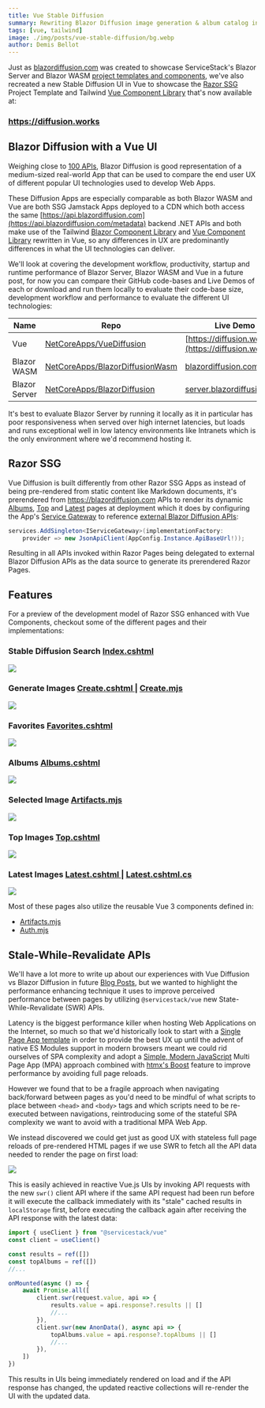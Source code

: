 ```yaml
---
title: Vue Stable Diffusion
summary: Rewriting Blazor Diffusion image generation & album catalog in Vue & Razor SSG  
tags: [vue, tailwind]
image: ./img/posts/vue-stable-diffusion/bg.webp
author: Demis Bellot
---
```


Just as [blazordiffusion.com](https://blazordiffusion.com) was created to showcase ServiceStack's
Blazor Server and Blazor WASM [project templates and components](/blazor), we've also recreated a new Stable Diffusion UI 
in Vue to showcase the [Razor SSG](https://razor-ssg.web-templates.io) Project Template and Tailwind
[Vue Component Library](https://docs.servicestack.net/vue/) that's now available at:

<h3 class="not-prose text-center pb-8">
    <a class="text-4xl text-blue-600 hover:underline" href="https://diffusion.works">https://diffusion.works</a>
</h3>

## Blazor Diffusion with a Vue UI

Weighing close to [100 APIs](https://api.blazordiffusion.com/metadata), Blazor Diffusion is good representation of a 
medium-sized real-world App that can be used to compare the end user UX of different popular UI technologies used to
develop Web Apps. 

These Diffusion Apps are especially comparable as both Blazor WASM and Vue are both SSG Jamstack Apps deployed to a CDN
which both access the same [https://api.blazordiffusion.com](https://api.blazordiffusion.com/metadata) backend .NET APIs and
both make use of the Tailwind [Blazor Component Library](https://servicestack.net/blazor#blazor-component-gallery) and
[Vue Component Library](https://docs.servicestack.net/vue/) rewritten in Vue, so any differences in UX are predominantly
differences in what the UI technologies can deliver.

We'll look at covering the development workflow, productivity, startup and runtime performance of Blazor Server, 
Blazor WASM and Vue in a future post, for now you can compare their GitHub code-bases and Live Demos of each or download 
and run them locally to evaluate their code-base size, development workflow and performance to evaluate the different
UI technologies:

| Name          | Repo                                                                                  | Live Demo                                                        |
|---------------|---------------------------------------------------------------------------------------|------------------------------------------------------------------|
| Vue           | [NetCoreApps/VueDiffusion](https://github.com/NetCoreApps/VueDiffusion)               | [https://diffusion.works](https://diffusion.works)               |
| Blazor WASM   | [NetCoreApps/BlazorDiffusionWasm](https://github.com/NetCoreApps/BlazorDiffusionWasm) | [blazordiffusion.com](https://blazordiffusion.com)               |
| Blazor Server | [NetCoreApps/BlazorDiffusion](https://github.com/NetCoreApps/BlazorDiffusion)         | [server.blazordiffusion.com](https://server.blazordiffusion.com) |

It's best to evaluate Blazor Server by running it locally as it in particular has poor responsiveness when served over 
high internet latencies, but loads and runs exceptional well in low latency environments like Intranets which is the 
only environment where we'd recommend hosting it.

## Razor SSG

Vue Diffusion is built differently from other Razor SSG Apps as instead of being pre-rendered from static content
like Markdown documents, it's prerendered from https://blazordiffusion.com APIs to render its dynamic 
[Albums](https://diffusion.works/albums/), [Top](https://diffusion.works/top) and [Latest](https://diffusion.works/latest) 
pages at deployment which it does by configuring the App's [Service Gateway](https://docs.servicestack.net/service-gateway) to reference 
[external Blazor Diffusion APIs](https://github.com/NetCoreApps/VueDiffusion/blob/0bbbca3970c07c0cf261ae32c24736ae287981f9/MyApp/Configure.Ssg.cs#L22):

```csharp
services.AddSingleton<IServiceGateway>(implementationFactory: 
    provider => new JsonApiClient(AppConfig.Instance.ApiBaseUrl!));
```

Resulting in all APIs invoked within Razor Pages being delegated to external Blazor Diffusion APIs as the data source
to generate its prerendered Razor Pages.

## Features

For a preview of the development model of Razor SSG enhanced with Vue Components, checkout some of the different pages 
and their implementations:

<div class="not-prose">
    <h3 class="text-3xl flex justify-between">
        <span>Stable Diffusion Search</span>
        <a class="text-blue-600 hover:underline" href="https://github.com/NetCoreApps/VueDiffusion/blob/main/MyApp/Pages/Index.cshtml">
            Index.cshtml
        </a>
    </h3>
</div>

[![](/img/posts/vue-diffusion/vuediffusion-search.png)](https://diffusion.works)

<div class="not-prose">
    <h3 class="text-3xl flex justify-between">
        <span>Generate Images</span>
        <span>
            <a class="text-blue-600 hover:underline" href="https://github.com/NetCoreApps/VueDiffusion/blob/main/MyApp/Pages/Create.cshtml">
                Create.cshtml
            </a>
            <span class="text-gray-400">|</span> 
            <a class="text-blue-600 hover:underline" href="https://github.com/NetCoreApps/VueDiffusion/blob/main/MyApp/wwwroot/mjs/components/Create.mjs">
                Create.mjs
            </a>
        </span>
    </h3>
</div>

[![](/img/posts/vue-diffusion/vuediffusion-create.png)](https://diffusion.works/create)

<div class="not-prose">
    <h3 class="text-3xl flex justify-between">
        <span>Favorites</span>
        <a class="text-blue-600 hover:underline" href="https://github.com/NetCoreApps/VueDiffusion/blob/main/MyApp/Pages/Favorites.cshtml">
            Favorites.cshtml
        </a>
    </h3>
</div>

[![](/img/posts/vue-diffusion/vuediffusion-favorites.png)](https://diffusion.works/favorites)

<div class="not-prose">
    <h3 class="text-3xl flex justify-between">
        <span>Albums</span>
        <a class="text-blue-600 hover:underline" href="https://github.com/NetCoreApps/VueDiffusion/blob/main/MyApp/Pages/Albums.cshtml">
            Albums.cshtml
        </a>
    </h3>
</div>

[![](/img/posts/vue-diffusion/vuediffusion-albums.png)](https://diffusion.works/albums/)

<div class="not-prose">
    <h3 class="text-3xl flex justify-between">
        <span>Selected Image</span>
        <a class="text-blue-600 hover:underline" href="https://github.com/NetCoreApps/VueDiffusion/blob/main/MyApp/wwwroot/mjs/components/Artifacts.mjs#L303">
            Artifacts.mjs
        </a>
    </h3>
</div>

[![](/img/posts/vue-diffusion/vuediffusion-selected.png)](https://diffusion.works/?view=63121)

<div class="not-prose">
    <h3 class="text-3xl flex justify-between">
        <span>Top Images</span>
        <a class="text-blue-600 hover:underline" href="https://github.com/NetCoreApps/VueDiffusion/blob/main/MyApp/Pages/Top.cshtml">
            Top.cshtml
        </a>
    </h3>
</div>

[![](/img/posts/vue-diffusion/vuediffusion-top.png)](https://diffusion.works/top)

<div class="not-prose">
    <h3 class="text-3xl flex justify-between">
        <span>Latest Images</span>
        <span>
            <a class="text-blue-600 hover:underline" href="https://github.com/NetCoreApps/VueDiffusion/blob/main/MyApp/Pages/Latest.cshtml">
                Latest.cshtml
            </a>
            <span class="text-gray-400">|</span> 
            <a class="text-blue-600 hover:underline" href="https://github.com/NetCoreApps/VueDiffusion/blob/main/MyApp/Pages/Latest.cshtml.cs">
                Latest.cshtml.cs
            </a>
        </span>
    </h3>
</div>

[![](/img/posts/vue-diffusion/vuediffusion-latest.png)](https://diffusion.works/latest)

Most of these pages also utilize the reusable Vue 3 components defined in: 

- [Artifacts.mjs](https://github.com/NetCoreApps/VueDiffusion/blob/main/MyApp/wwwroot/mjs/components/Artifacts.mjs)
- [Auth.mjs](https://github.com/NetCoreApps/VueDiffusion/blob/main/MyApp/wwwroot/mjs/components/Auth.mjs)

## Stale-While-Revalidate APIs

We'll have a lot more to write up about our experiences with Vue Diffusion vs Blazor Diffusion in future
[Blog Posts](https://servicestack.net/blog), but we wanted to highlight the performance enhancing technique it uses
to improve perceived performance between pages by utilizing `@servicestack/vue` new State-While-Revalidate (SWR) APIs.

Latency is the biggest performance killer when hosting Web Applications on the Internet, so much so that we'd
historically look to start with a [Single Page App template](https://jamstacks.net) in order to provide the
best UX up until the advent of native ES Modules support in modern browsers meant we could rid ourselves of
SPA complexity and adopt a [Simple, Modern JavaScript](https://jamstacks.net/posts/javascript) Multi Page App (MPA)
approach combined with [htmx's Boost](https://htmx.org/attributes/hx-boost/) feature to improve performance
by avoiding full page reloads.

However we found that to be a fragile approach when navigating back/forward between pages as you'd need to be
mindful of what scripts to place between `<head>` and `<body>` tags and which scripts need to be re-executed
between navigations, reintroducing some of the stateful SPA complexity we want to avoid with a traditional MPA Web App.

We instead discovered we could get just as good UX with stateless full page reloads of pre-rendered HTML pages
if we use SWR to fetch all the API data needed to render the page on first load:

[![](/img/posts/vue-diffusion/diffusion-swr.gif)](https://diffusion.works)

This is easily achieved in reactive Vue.js UIs by invoking API requests with the new `swr()` client API where if
the same API request had been run before it will execute the callback immediately with its "stale" cached results
in `localStorage` first, before executing the callback again after receiving the API response with the latest data:

```ts
import { useClient } from "@servicestack/vue"
const client = useClient()

const results = ref([])
const topAlbums = ref([])
//...

onMounted(async () => {
    await Promise.all([
        client.swr(request.value, api => {
            results.value = api.response?.results || []
            //...
        }),
        client.swr(new AnonData(), async api => {
            topAlbums.value = api.response?.topAlbums || []
            //...
        }),
    ])
})
```

This results in UIs being immediately rendered on load and if the API response has changed, the updated reactive 
collections will re-render the UI with the updated data.
